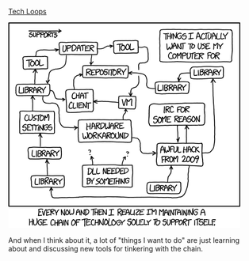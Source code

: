 [Tech Loops](https://xkcd.com/1579)

![Tech Loops](./random_comic.png)

And when I think about it, a lot of "things I want to do" are just learning about and discussing new tools for tinkering with the chain.

